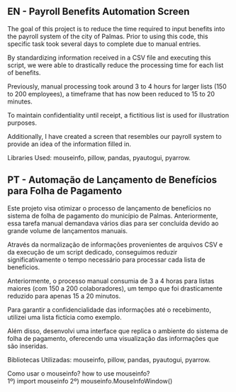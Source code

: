 <h2>EN - Payroll Benefits Automation Screen</h2>

The goal of this project is to reduce the time required to input benefits into the payroll system of the city of Palmas. Prior to using this code, this specific task took several days to complete due to manual entries.

By standardizing information received in a CSV file and executing this script, we were able to drastically reduce the processing time for each list of benefits.

Previously, manual processing took around 3 to 4 hours for larger lists (150 to 200 employees), a timeframe that has now been reduced to 15 to 20 minutes.

To maintain confidentiality until receipt, a fictitious list is used for illustration purposes.

Additionally, I have created a screen that resembles our payroll system to provide an idea of the information filled in.

Libraries Used: mouseinfo, pillow, pandas, pyautogui, pyarrow.


<h2>PT - Automação de Lançamento de Benefícios para Folha de Pagamento</h2>

Este projeto visa otimizar o processo de lançamento de benefícios no sistema de folha de pagamento do município de Palmas. Anteriormente, essa tarefa manual demandava vários dias para ser concluída devido ao grande volume de lançamentos manuais.

Através da normalização de informações provenientes de arquivos CSV e da execução de um script dedicado, conseguimos reduzir significativamente o tempo necessário para processar cada lista de benefícios.

Anteriormente, o processo manual consumia de 3 a 4 horas para listas maiores (com 150 a 200 colaboradores), um tempo que foi drasticamente reduzido para apenas 15 a 20 minutos.

Para garantir a confidencialidade das informações até o recebimento, utilizei uma lista fictícia como exemplo.

Além disso, desenvolvi uma interface que replica o ambiente do sistema de folha de pagamento, oferecendo uma visualização das informações que são inseridas.

Bibliotecas Utilizadas: mouseinfo, pillow, pandas, pyautogui, pyarrow.


Como usar o mouseinfo? how to use mouseinfo?  
   1º) import mouseinfo
   2º) mouseinfo.MouseInfoWindow()





